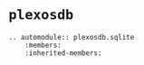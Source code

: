 # `plexosdb`

```{eval-rst}
.. automodule:: plexosdb.sqlite
    :members:
    :inherited-members:
```

